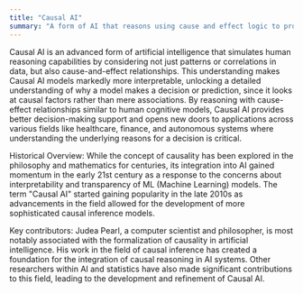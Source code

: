 ```yaml
---
title: "Causal AI"
summary: "A form of AI that reasons using cause and effect logic to provide interpretable predictions and decisions."
---
```


Causal AI is an advanced form of artificial intelligence that simulates human reasoning capabilities by considering not just patterns or correlations in data, but also cause-and-effect relationships. This understanding makes Causal AI models markedly more interpretable, unlocking a detailed understanding of why a model makes a decision or prediction, since it looks at causal factors rather than mere associations. By reasoning with cause-effect relationships similar to human cognitive models, Causal AI provides better decision-making support and opens new doors to applications across various fields like healthcare, finance, and autonomous systems where understanding the underlying reasons for a decision is critical.

Historical Overview: While the concept of causality has been explored in the philosophy and mathematics for centuries, its integration into AI gained momentum in the early 21st century as a response to the concerns about interpretability and transparency of ML (Machine Learning) models. The term "Causal AI" started gaining popularity in the late 2010s as advancements in the field allowed for the development of more sophisticated causal inference models.

Key contributors: Judea Pearl, a computer scientist and philosopher, is most notably associated with the formalization of causality in artificial intelligence. His work in the field of causal inference has created a foundation for the integration of causal reasoning in AI systems. Other researchers within AI and statistics have also made significant contributions to this field, leading to the development and refinement of Causal AI.
